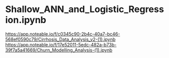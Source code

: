 # Shallow_ANN_and_Logistic_Regression.ipynb
https://app.noteable.io/f/c0345c90-2b4c-40a7-bc46-568ef0590c79/Cirrhosis_Data_Analysis_v2-(1).ipynb
https://app.noteable.io/f/17e52011-5edc-482a-b73b-39f7a5a41669/Churn_Modelling_Analysis-(1).ipynb
